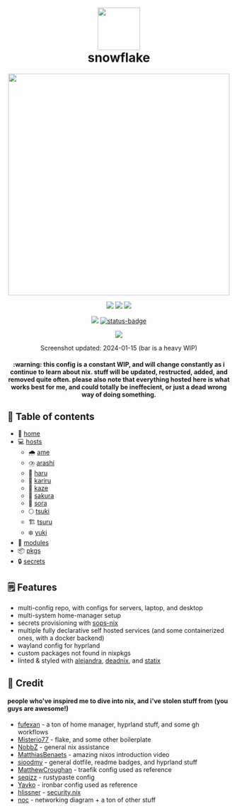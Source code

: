 <div align="center">
<h1>
<img width="96" src="https://files.artturin.com/files/nixoscolorful.svg"></img> <br>
  snowflake
</h1>
</h2><img src="https://raw.githubusercontent.com/catppuccin/catppuccin/main/assets/palette/macchiato.png" width="500" />
<p></p>
  <img src="https://img.shields.io/github/stars/notohh/snowflake?color=f5c2e7&labelColor=303446&style=for-the-badge&logo=starship&logoColor=f5c2e7">
  <img src="https://img.shields.io/github/repo-size/notohh/snowflake?color=fab387&labelColor=303446&style=for-the-badge&logo=github&logoColor=fab387">
  <img src="https://img.shields.io/static/v1.svg?style=for-the-badge&label=License&message=MIT&colorA=313244&colorB=cba6f7&logo=unlicense&logoColor=ca9ee6&"/>
 <p></p>
<img src="https://builtwithnix.org/badge.svg">
<a href="https://ci.flake.sh/repos/9" target="_blank">
  <img src="https://ci.flake.sh/api/badges/9/status.svg" alt="status-badge" />
</a>
 <p></p>
<img src="https://i.imgur.com/z1EFyMr.png"></img>
<p>
  Screenshot updated: 2024-01-15 (bar is a heavy WIP)
</p>
<h4>
  :warning: this config is a constant WIP, 
  and will change constantly as i continue to learn about nix. stuff will be updated, restructed, added, and removed quite often. please also note that everything hosted here is what works best for me,   and could totally be ineffecient, or just a dead wrong way of doing something.</h4>
</div>

## :open_book: Table of contents

- :house_with_garden: [home](src/branch/master/home)
- :computer: [hosts](src/branch/master/hosts)
  - :cloud_with_rain: [ame](src/branch/master/hosts/ame)
  - :cloud_with_lightning_and_rain: [arashi](src/branch/master/hosts/arashi)
  - :hibiscus: [haru](src/branch/master/hosts/haru)
  - :satellite: [kariru](src/branch/master/hosts/kariru)
  - :wind_chime: [kaze](src/branch/master/hosts/kaze)
  - :cherry_blossom: [sakura](src/branch/master/hosts/sakura)
  - :milky_way: [sora](src/branch/master/hosts/sora)
  - :full_moon: [tsuki](src/branch/master/hosts/tsuki)
  - :building_construction: [tsuru](src/branch/master/hosts/tsuru)
  - :snowflake: [yuki](src/branch/master/hosts/yuki)
- :electric_plug: [modules](src/branch/master/modules)
- :package: [pkgs](src/branch/master/pkgs)
- :lock: [secrets](src/branch/master/secrets)

## :spiral_notepad: Features

- multi-config repo, with configs for servers, laptop, and desktop
- multi-system home-manager setup
- secrets provisioning with [sops-nix](https://github.com/Mic92/sops-nix)
- multiple fully declarative self hosted services (and some containerized ones, with a docker backend)
- wayland config for hyprland
- custom packages not found in nixpkgs
- linted & styled with [alejandra](https://github.com/kamadorueda/alejandra), [deadnix](https://github.com/astro/deadnix), and [statix](https://github.com/nerdypepper/statix)

## :busts_in_silhouette: Credit

#### people who've inspired me to dive into nix, and i've stolen stuff from (you guys are awesome!)

- [fufexan](https://github.com/fufexan) - a ton of home manager, hyprland stuff, and some gh workflows
- [Misterio77](https://github.com/Misterio77) - flake, and some other boilerplate
- [NobbZ](https://github.com/NobbZ) - general nix assistance
- [MatthiasBenaets](https://github.com/MatthiasBenaets) - amazing nixos introduction video
- [sioodmy](https://github.com/sioodmy) - general dotfile, readme badges, and hyprland stuff
- [MatthewCroughan](https://github.com/MatthewCroughan) - traefik config used as reference
- [seqizz](https://github.com/seqizz/nixos-config/blob/3ee51f406a8c7aa3afde9cdee97a43641b2ed2ef/modules/server/rustypaste.nix) - rustypaste config
- [Yavko](https://github.com/yavko) - ironbar config used as reference
- [hlissner](https://github.com/hlissner) - [security.nix](modules/security.nix)
- [noc](https://git.flake.sh/noc) - networking diagram + a ton of other stuff
